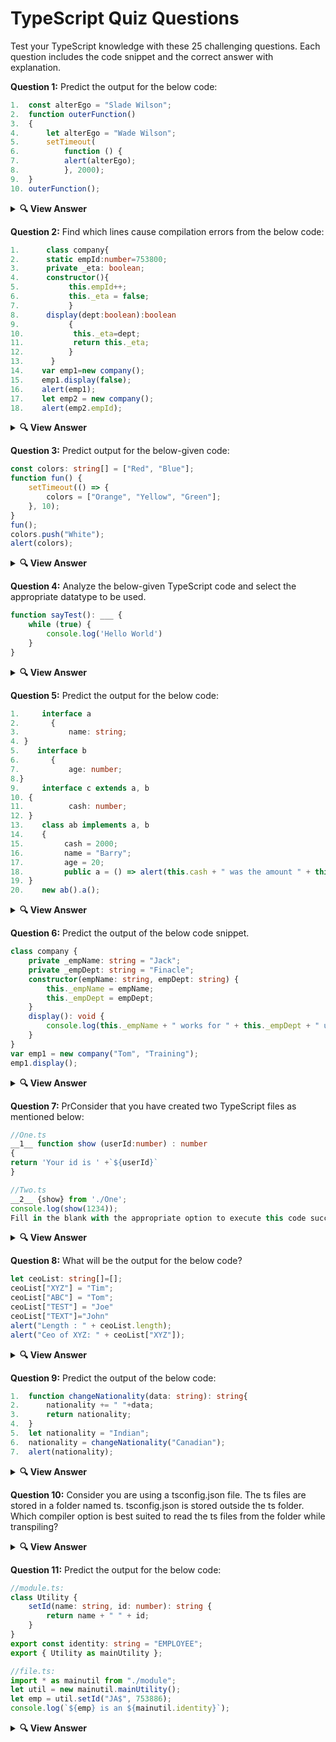 # TypeScript Quiz Questions

Test your TypeScript knowledge with these 25 challenging questions. Each question includes the code snippet and the correct answer with explanation.

**Question 1:** Predict the output for the below code:

```typescript
1.	const alterEgo = "Slade Wilson";
2.	function outerFunction()
3.	{
4.	    let alterEgo = "Wade Wilson";
5.	    setTimeout(
6.		    function () {
7.	    	alert(alterEgo);
8.          }, 2000);
9.  }
10.	outerFunction();
```

<details> <summary><b>🔍 View Answer</b></summary>
✅ Answer: "Wade Wilson"

💡 Explanation: 

The local variable alterEgo inside outerFunction takes precedence over the global variable. The setTimeout callback captures this local variable through closure.

</details>

**Question 2:** Find which lines cause compilation errors from the below code:

```typescript
1.      class company{
2.      static empId:number=753800;
3.      private _eta: boolean;
4.      constructor(){
5.           this.empId++;
6.           this._eta = false;
7.           }
8.      display(dept:boolean):boolean
9.           {
10.           this._eta=dept;    
11.           return this._eta;
12.          }
13.      }
14.    var emp1=new company(); 
15.    emp1.display(false);
16.    alert(emp1);
17.    let emp2 = new company();
18.    alert(emp2.empId);
```

<details> <summary><b>🔍 View Answer</b></summary>
✅ Answer: Lines 5 and 18

💡 Explanation:

Line 5: Cannot modify static property via instance (this.empId++ should be company.empId++)

Line 18: Cannot access static property via instance (emp2.empId should be company.empId)

</details>

**Question 3:** Predict output for the below-given code:

```typescript
const colors: string[] = ["Red", "Blue"];
function fun() {
    setTimeout(() => {
        colors = ["Orange", "Yellow", "Green"];
    }, 10);
}
fun();
colors.push("White");
alert(colors);
```

<details> <summary><b>🔍 View Answer</b></summary>
✅ Answer: ["Red", "Blue", "White"]

💡 Explanation:

The reassignment of colors fails because it's a const

The push operation succeeds because it modifies the array without reassignment

The error prevents the timeout callback from executing

</details>

**Question 4:** Analyze the below-given TypeScript code and select the appropriate datatype to be used.

```typescript
function sayTest(): ___ {
    while (true) {
        console.log('Hello World')
    }
}
```

<details> <summary><b>🔍 View Answer</b></summary>
✅ Answer: never

💡 Explanation:
The never type represents functions that never return (infinite loops) or always throw exceptions.

</details>

**Question 5:** Predict the output for the below code:

```typescript
1.     interface a
2.       {
3.           name: string;
4. }
5.    interface b
6.       {
7.           age: number;
8.}
9.     interface c extends a, b
10. {
11.          cash: number;
12. }
13.    class ab implements a, b
14.    {
15.         cash = 2000;
16.         name = "Barry";
17.         age = 20;
18.         public a = () => alert(this.cash + " was the amount " + this.name + " had when he was " + this.age);
19. }
20.    new ab().a();
```

<details> <summary><b>🔍 View Answer</b></summary>
✅ Answer: "2000 was the amount Barry had when he was 20"

💡 Explanation:
The class correctly implements both interfaces and the alert shows the interpolated string with all properties.

</details>

**Question 6:** Predict the output of the below code snippet.

```typescript
class company {
    private _empName: string = "Jack";
    private _empDept: string = "Finacle";
    constructor(empName: string, empDept: string) {
        this._empName = empName;
        this._empDept = empDept;
    }
    display(): void {
        console.log(this._empName + " works for " + this._empDept + " unit");
    }
}
var emp1 = new company("Tom", "Training");
emp1.display();
```

<details> <summary><b>🔍 View Answer</b></summary>
✅ Answer: "Tom works for Training unit"

💡 Explanation:
The constructor overrides the default values, so instance values are used instead of initial values.

</details>

**Question 7:** PrConsider that you have created two TypeScript files as mentioned below:

```typescript
//One.ts
__1__ function show (userId:number) : number
{
return 'Your id is ' +`${userId}`
}

//Two.ts
__2__ {show} from './One';
console.log(show(1234));
Fill in the blank with the appropriate option to execute this code successfully.
```

<details> <summary><b>🔍 View Answer</b></summary>
✅ Answer:
1 - export, 2 - import

💡 Explanation:

Functions need to be exported before they can be imported

The correct ES6 module syntax is export/import

</details>

**Question 8:** What will be the output for the below code?

```typescript
let ceoList: string[]=[];
ceoList["XYZ"] = "Tim";
ceoList["ABC"] = "Tom";
ceoList["TEST"] = "Joe"
ceoList["TEXT"]="John"
alert("Length : " + ceoList.length);
alert("Ceo of XYZ: " + ceoList["XYZ"]);
```

<details> <summary><b>🔍 View Answer</b></summary>
✅ Answer:
Length: 0
CEO of XYZ: Tim

💡 Explanation:

Array indices must be numbers for length calculation

String keys create properties but don't affect array length

</details>


**Question 9:** Predict the output of the below code:

```typescript
1.	function changeNationality(data: string): string{
2.	    nationality += " "+data;
3.	    return nationality;
4.	}
5.	let nationality = "Indian";
6.	nationality = changeNationality("Canadian");
7.	alert(nationality);
```

<details> <summary><b>🔍 View Answer</b></summary>
✅ Answer: "Indian Canadian"

💡 Explanation:

Function declaration is hoisted above variable initialization

The operation concatenates the existing and new values

</details>


**Question 10:** Consider you are using a tsconfig.json file. The ts files are stored in a folder named ts. tsconfig.json is stored outside the ts folder. 
Which compiler option is best suited to read the ts files from the folder while transpiling?

<details> <summary><b>🔍 View Answer</b></summary>
✅ Answer: rootDir

💡 Explanation:
The rootDir specifies the root directory of input files, allowing the compiler to locate your TypeScript files correctly.

</details>


**Question 11:** Predict the output for the below code:

```typescript
//module.ts:
class Utility {
    setId(name: string, id: number): string {
        return name + " " + id;
    }
}
export const identity: string = "EMPLOYEE";
export { Utility as mainUtility };

//file.ts:
import * as mainutil from "./module";
let util = new mainutil.mainUtility();
let emp = util.setId("JA$", 753886);
console.log(`${emp} is an ${mainutil.identity}`);
```

<details> <summary><b>🔍 View Answer</b></summary>
<details> <summary><b>🔍 View Answer</b></summary>
✅ Answer: "JA$ 753886 is an EMPLOYEE"

💡 Explanation:

The alias mainUtility is correctly imported and used

Named exports and default exports work together properly

</details>


**Question 12:** What is the data type used in TypeScript to declare a variable that does not hold any value in the entire application?

<details> <summary><b>🔍 View Answer</b></summary>
✅ Answer: never

💡 Explanation:
The never type represents values that never occur, used for:

Functions that never return

Variables that should never have a value

</details>


**Question 13:** What will be the output for the following code?


```typescript
1. function fun(contact: number, name?: string, defaultName: string = "Usopp", ...restName: string[])
2.	{
3.	    alert("defaultName has: " + defaultName);
4.  }
5.	fun(1234567891, undefined, "Luffy", "Zoro", "Nami", "Sanji");
```

<details> <summary><b>🔍 View Answer</b></summary>
✅ Answer: "defaultName has: Luffy"

💡 Explanation:

Optional parameter name is skipped with undefined

defaultName gets overwritten by "Luffy"

Rest parameters collect remaining values into restName

</details>


**Question 14:** What will be the most appropriate output for the following?

```typescript
enum defaultPrice { Single = 1000, Double = 2000, Triple = 3000 }
enum cost { Red = defaultPrice.Single, Green = Blue, Blue = defaultPrice.Double + defaultPrice.Triple, White = defaultPrice.Triple };
var price = cost.Blue;
```

<details> <summary><b>🔍 View Answer</b></summary>
✅ Answer: No errors (compiles successfully)

💡 Explanation:
TypeScript allows:

Enum value computation (5000 in this case)

Forward references to other enum members

Both numeric and computed enum values

</details>


**Question 15:** Find error if any in the below code:

```typescript
1.    class a{
2.        parent: string = "From Parent";
3.    }
4.    interface b{
5.        fromInterface: number;
6.    }
7.    class c implements b extends a     {
8.        fromInterface = 20;
9.        para = () => {
10.            console.log(this.parent);
11.        }
12.    }
13.    new c().para();
```

<details> <summary><b>🔍 View Answer</b></summary>
✅ Answer: Line 7 alone causes error because extends clause must precede implements

💡 Explanation:
Correct syntax would be:

typescript
class c extends a implements b { ... }
Order matters in TypeScript class declarations

The actual functionality would work if syntax was correct

</details>

**Question 16:** Predict the output for the below code:

```typescript
1.	interface a {
2.	    var1: string;
3.	}
4.	interface b {
5.	    var2: string;
6.	}
7.	function fun1(para1: a): void {
8.	    alert("Inside fun1" + para1);
9.}
10.	function fun2(para2: b): void {
11.	    alert("Inside fun2" + para2);
12. }
13.	var obj = { var1: "for a", var2: "for b" };
14.	fun1(obj);
15.	fun2(obj);
```

<details> <summary><b>🔍 View Answer</b></summary>
✅ Answer: No Error

💡 Explanation:
TypeScript uses structural typing:

obj satisfies both interfaces

No explicit implementation needed

Duck typing allows this usage

</details>

**Question 17:** Predict the output for the below code:

```typescript
let list: any = ["One", "Two", "Three", "Four"];
list.push(list.splice(-4, 2));
alert(list);
```

<details> <summary><b>🔍 View Answer</b></summary>
✅ Answer: ["Three", "Four", ["One", "Two"]]

💡 Explanation:

splice(-4,2) extracts first two elements

push adds them back as a nested array

Results in modified array + nested array

</details>

**Question 18:** Predict the output for the below code:

```typescript
class Friends<T>{
    characterList: Array<T> = [];
    addCharacter(newCharacterList: Array<T>): void {
        this.characterList = newCharacterList;
        alert(characterList);
    }
}
let show = new Friends<string>();
let characterList: Array<string> = ["Chandler", "Monica", "Joe", "Rachel", "Ross"];
show.addCharacter(characterList);

let show2 = new Friends<number>();
let seasons: Array<number> = [1, 2, 3, 4, 5, 6, 7, 8, 9, 10];
show2.addCharacter(seasons);
```

<details> <summary><b>🔍 View Answer</b></summary>
✅ Answer:
["Chandler", "Monica", "Joe"]
[1, 2, 3, 4, 5]

💡 Explanation:

Same class works with different types

Type parameter T enforces consistency

No type interference between instances

</details>

**Question 19:** Predict the output for the below code:

```typescript
interface a {
    a: string;
    abstract fun(): string;
}
class b implements a {
    a: string;
    constructor() {
        this.a = "Success!"
    }
    fun() {
        return this.a;

    }
}
let obj = new b;
console.log(obj.fun());
```

<details> <summary><b>🔍 View Answer</b></summary>
✅ Answer: "Success!"

💡 Explanation:

Interface enforces method implementation

Class correctly implements all members

Method returns the initialized value

</details>

**Question 20:** Consider the below-given TypeScript code that populates studentId value on the default console. 

Can you help in updating this code to implement the same concept using rest parameter usage.

```typescript
function showDetails(studentName:string, studentId:number, studentRank:number):number
{
    return studentId;
}
let studentInfo:number = showDetails("Tim", 1234, 3);
console.log(studentInfo);
```

<details> <summary><b>🔍 View Answer</b></summary>
✅ Answer: Both changes must be implemented

💡 Explanation:

The rest parameter ...studentInfo collects all numeric arguments

First element studentInfo[0] corresponds to original studentId

Maintains identical functionality while being more flexible

</details>

**Question 21:** What will be the output for the below code?

```typescript
let var1 = 20;
function fun() {
    var1 = 21;
    var a = () => { var1 = 40 };
    a();
}
fun();
alert(var1);
```

<details> <summary><b>🔍 View Answer</b></summary>
✅ Answer: 40

💡 Explanation:

Arrow functions inherit the parent scope

All assignments modify the same var1 variable

The final assignment (40) wins

</details>

**Question 22:** Predict the output of the below-given code snippet.

```typescript
function add(num1 = 200, num2?: number) {
    if (num1) {
        return num1 + num2;
    }
    return num2;
}
console.log(add(3, 5) + add(undefined, 5));
```

<details> <summary><b>🔍 View Answer</b></summary>
✅ Answer: 213

💡 Explanation:

add(3, 5) → 3 + 5 = 8

add(undefined, 5) → uses default num1 = 200 → 200 + 5 = 205

Total: 8 + 205 = 213

</details>

**Question 23:** Select the statement that helps a TypeScript developer to understand the purpose of Decorators?

<details> <summary><b>🔍 View Answer</b></summary>
✅ Answer: Helps in declaring methods with metadata

💡 Explanation:
Decorators are:

Special declarations prefixed with @

Used for adding metadata to classes/methods

Enable declarative programming patterns

Widely used in frameworks like Angular

</details>

**Question 24:** Predict the output of the below-given TypeScript code.

```typescript
const students : any [] = [
    { studentName: 'Tim', studentId: 1034},
    { studentName: 'Jack', studentId: 2345},
    { studentName: 'Jim', studentId: 3456} 
]
 console.log(students.splice(1,1));
```

<details> <summary><b>🔍 View Answer</b></summary>
✅ Answer: [{ studentName: 'Jack', studentId: 2345 }]

💡 Explanation:

splice(start, deleteCount) modifies the original array

Returns array of removed elements

Here removes 1 element at index 1 (Jack)

</details>

**Question 25:** What will be the output for the below code?

```typescript
class A{
printData<T>(data: T): T{
    if (data == "Barry Allen")
        alert("Data Received");
return data;
}
}
let obj = new A();
let data:string=obj.printData<string>('Barry Allen');
```

<details> <summary><b>🔍 View Answer</b></summary>
✅ Answer: "Data Received"

💡 Explanation:

Generic method preserves type-specific operations

Type inference allows string comparison

Works despite T being generic because of type argument <string>

</details>
<!-- End Here -->

**Question: 14** What will be the most appropriate output for the following?

```typescript
enum defaultPrice { Single = 1000, Double = 2000, Triple = 3000 }
enum cost { Red = defaultPrice.Single, Green = Blue, Blue = defaultPrice.Double + defaultPrice.Triple, White = defaultPrice.Triple };
var price = cost.Blue;
```

<details> <summary><b>🔍 View Answer</b></summary>
✅ Answer: No errors (compiles successfully)

💡 Explanation:
TypeScript allows:

Enum value computation (5000 in this case)

Forward references to other enum members

Both numeric and computed enum values

</details>

**Question: 14** What will be the most appropriate output for the following?

```typescript
enum defaultPrice { Single = 1000, Double = 2000, Triple = 3000 }
enum cost { Red = defaultPrice.Single, Green = Blue, Blue = defaultPrice.Double + defaultPrice.Triple, White = defaultPrice.Triple };
var price = cost.Blue;
```

<details> <summary><b>🔍 View Answer</b></summary>
✅ Answer: No errors (compiles successfully)

💡 Explanation:
TypeScript allows:

Enum value computation (5000 in this case)

Forward references to other enum members

Both numeric and computed enum values

</details>

**Question: 14** What will be the most appropriate output for the following?

```typescript
enum defaultPrice { Single = 1000, Double = 2000, Triple = 3000 }
enum cost { Red = defaultPrice.Single, Green = Blue, Blue = defaultPrice.Double + defaultPrice.Triple, White = defaultPrice.Triple };
var price = cost.Blue;
```

<details> <summary><b>🔍 View Answer</b></summary>
✅ Answer: No errors (compiles successfully)

💡 Explanation:
TypeScript allows:

Enum value computation (5000 in this case)

Forward references to other enum members

Both numeric and computed enum values

</details>

**Question: 14** What will be the most appropriate output for the following?

```typescript
enum defaultPrice { Single = 1000, Double = 2000, Triple = 3000 }
enum cost { Red = defaultPrice.Single, Green = Blue, Blue = defaultPrice.Double + defaultPrice.Triple, White = defaultPrice.Triple };
var price = cost.Blue;
```

<details> <summary><b>🔍 View Answer</b></summary>
✅ Answer: No errors (compiles successfully)

💡 Explanation:
TypeScript allows:

Enum value computation (5000 in this case)

Forward references to other enum members

Both numeric and computed enum values

</details>

**Question: 14** What will be the most appropriate output for the following?

```typescript
enum defaultPrice { Single = 1000, Double = 2000, Triple = 3000 }
enum cost { Red = defaultPrice.Single, Green = Blue, Blue = defaultPrice.Double + defaultPrice.Triple, White = defaultPrice.Triple };
var price = cost.Blue;
```

<details> <summary><b>🔍 View Answer</b></summary>
✅ Answer: No errors (compiles successfully)

💡 Explanation:
TypeScript allows:

Enum value computation (5000 in this case)

Forward references to other enum members

Both numeric and computed enum values

</details>